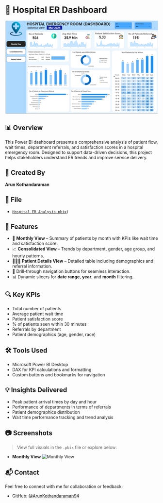 # 🏥 Hospital ER Dashboard

![Dashboard Preview](https://github.com/ArunKothandaraman94/Hospital-ER-Dashboard/blob/main/Dashboard%20Image.png)

## 📊 Overview

This Power BI dashboard presents a comprehensive analysis of patient flow, wait times, department referrals, and satisfaction scores in a hospital emergency room. Designed to support data-driven decisions, this project helps stakeholders understand ER trends and improve service delivery.

## 👤 Created By
**Arun Kothandaraman**

## 📁 File
- [`Hospital ER Analysis.pbix`](https://github.com/ArunKothandaraman94/Hospital-ER-Dashboard/blob/main/Dashboard%20Image.png))

## 📌 Features

- 📅 **Monthly View** – Summary of patients by month with KPIs like wait time and satisfaction score.
- 📈 **Consolidated View** – Trends by department, gender, age group, and hourly patterns.
- 🧑‍🤝‍🧑 **Patient Details View** – Detailed table including demographics and referral information.
- 📍 Drill-through navigation buttons for seamless interaction.
- 📊 Dynamic slicers for **date range**, **year**, and **month** filtering.

## 🔍 Key KPIs

- Total number of patients
- Average patient wait time
- Patient satisfaction score
- % of patients seen within 30 minutes
- Referrals by department
- Patient demographics (age, gender, race)

## 🛠 Tools Used

- Microsoft Power BI Desktop
- DAX for KPI calculations and formatting
- Custom buttons and bookmarks for navigation

## 💡 Insights Delivered

- Peak patient arrival times by day and hour
- Performance of departments in terms of referrals
- Patient demographics distribution
- Wait time performance tracking and trend analysis

## 📷 Screenshots

> View full visuals in the `.pbix` file or explore below:

- **Monthly View**
![Monthly View](https://github.com/ArunKothandaraman94/Hospital-ER-Dashboard/blob/main/Screenshot%20(35).png)

## 📬 Contact

Feel free to connect with me for collaboration or feedback:
- GitHub: [@ArunKothandaraman94](https://github.com/ArunKothandaraman94)
